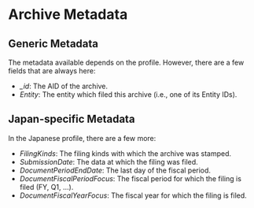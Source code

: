 Archive Metadata
================

Generic Metadata
----------------

The metadata available depends on the profile. However, there are a few fields that are always here:

- *_id*: The AID of the archive.
- *Entity*: The entity which filed this archive (i.e., one of its Entity IDs).

Japan-specific Metadata
-----------------------

In the Japanese profile, there are a few more:
- *FilingKinds*: The filing kinds with which the archive was stamped.
- *SubmissionDate*: The data at which the filing was filed.
- *DocumentPeriodEndDate*: The last day of the fiscal period.
- *DocumentFiscalPeriodFocus*: The fiscal period for which the filing is filed (FY, Q1, ...).
- *DocumentFiscalYearFocus*: The fiscal year for which the filing is filed.
